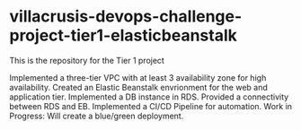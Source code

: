 # villacrusis-devops-challenge-project-tier1-elasticbeanstalk
This is the repository for the Tier 1 project

Implemented a three-tier VPC with at least 3 availability zone for high availability.
Created an Elastic Beanstalk envrionment for the web and application tier.
Implemented a DB instance in RDS.
Provided a connectivity between RDS and EB.
Implemented a CI/CD Pipeline for automation.
Work in Progress: Will create a blue/green deployment.
